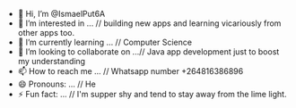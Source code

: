 - 👋 Hi, I’m @IsmaelPut6A
- 👀 I’m interested in ... // building new apps and learning vicariously from other apps too.
- 🌱 I’m currently learning ... // Computer Science 
- 💞️ I’m looking to collaborate on ...// Java app development just to boost my understanding
- 📫 How to reach me ... // Whatsapp number +264816386896
- 😄 Pronouns: ... // He
- ⚡ Fun fact: ... // I'm supper shy and tend to stay away from the lime light.

<!---
IsmaelPut6A/IsmaelPut6A is a ✨ special ✨ repository because its `README.md` (this file) appears on your GitHub profile.
You can click the Preview link to take a look at your changes.
--->
